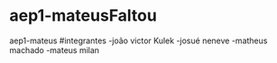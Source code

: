 # aep1-mateusFaltou
aep1-mateus
#integrantes
-joão victor Kulek
-josué neneve
-matheus machado
-mateus milan
